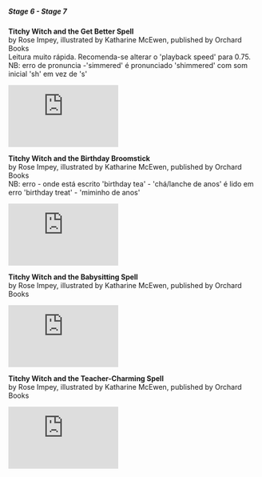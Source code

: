 <!--**I'm not scared. You're scared.** by Seth Meyers, illustrated by Rob Sayegh Jr, published by
<iframe width="220" height="124" src="https://www.youtube.com/embed/ljIFmU1QRGY" title="YouTube video player" frameborder="0" allow="accelerometer; autoplay; clipboard-write; encrypted-media; gyroscope; picture-in-picture; web-share" allowfullscreen></iframe>-->  

##### Stage 6 - Stage 7

**Titchy Witch and the Get Better Spell**   
by Rose Impey, illustrated by Katharine McEwen, published by Orchard Books  
Leitura muito rápida. Recomenda-se alterar o 'playback speed' para 0.75.  
NB: erro de pronuncia -'simmered' é pronunciado 'shimmered' com som inicial 'sh' em vez de 's'  
<iframe width="220" height="124" src="https://www.youtube.com/embed/_Z6uNybnJlk" title="YouTube video player" frameborder="0" allow="accelerometer; autoplay; clipboard-write; encrypted-media; gyroscope; picture-in-picture; web-share" allowfullscreen></iframe>  

**Titchy Witch and the Birthday Broomstick**   
by Rose Impey, illustrated by Katharine McEwen, published by Orchard Books  
NB: erro - onde está escrito 'birthday tea' - 'chá/lanche de anos' é lido em erro 'birthday treat' - 'miminho de anos'  
<iframe width="220" height="124" src="https://www.youtube.com/embed/fbmBwhZjIrA" title="YouTube video player" frameborder="0" allow="accelerometer; autoplay; clipboard-write; encrypted-media; gyroscope; picture-in-picture; web-share" allowfullscreen></iframe>  

**Titchy Witch and the Babysitting Spell**   
by Rose Impey, illustrated by Katharine McEwen, published by Orchard Books  
<iframe width="220" height="124" src="https://www.youtube.com/embed/uYcx03MVpqM" title="YouTube video player" frameborder="0" allow="accelerometer; autoplay; clipboard-write; encrypted-media; gyroscope; picture-in-picture; web-share" allowfullscreen></iframe>  

**Titchy Witch and the Teacher-Charming Spell**   
by Rose Impey, illustrated by Katharine McEwen, published by Orchard Books  
<iframe width="220" height="124" src="https://www.youtube.com/embed/c7jfyIghIzI" title="YouTube video player" frameborder="0" allow="accelerometer; autoplay; clipboard-write; encrypted-media; gyroscope; picture-in-picture; web-share" allowfullscreen></iframe>
